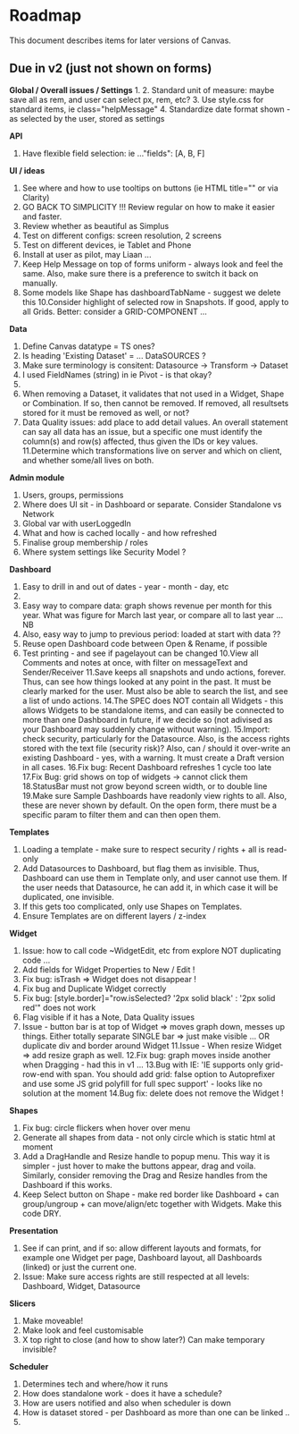 # Roadmap

This document describes items for later versions of Canvas.

## Due in v2 (just not shown on forms)


**Global / Overall issues / Settings**
1. 
2. Standard unit of measure: maybe save all as rem, and user can select px, rem, etc?
3. Use style.css for standard items, ie class="helpMessage"
4. Standardize date format shown - as selected by the user, stored as settings


**API**
1. Have flexible field selection: ie ..."fields": [A, B, F]


**UI / ideas**
1. See where and how to use tooltips on buttons (ie HTML title="" or via Clarity)
2. GO BACK TO SIMPLICITY !!!  Review regular on how to make it easier and faster.
4. Review whether as beautiful as Simplus
5. Test on different configs: screen resolution, 2 screens
6. Test on different devices, ie Tablet and Phone
7. Install at user as pilot, may Liaan ...
8. Keep Help Message on top of forms uniform - always look and feel the same.  Also, make sure there is a preference to switch it back on manually.
9. Some models like Shape has dashboardTabName - suggest we delete this
10.Consider highlight of selected row in Snapshots.  If good, apply to all Grids.  Better: consider a GRID-COMPONENT ...


**Data**
1. Define Canvas datatype = TS ones?
2. Is heading 'Existing Dataset' = ... DataSOURCES ?
3. Make sure terminology is consitent: Datasource -> Transform -> Dataset
4. I used FieldNames (string) in ie Pivot - is that okay?
5. 
8. When removing a Dataset, it validates that not used in a Widget, Shape or Combination. If so, then cannot be removed.  If removed, all resultsets stored for it must be removed as well, or not?
9. Data Quality issues: add place to add detail values.  An overall statement can say all data has an issue, but a specific one must identify the column(s) and row(s) affected, thus given the IDs or key values.
11.Determine which transformations live on server and which on client, and whether some/all
   lives on both.
   

**Admin module**
1. Users, groups, permissions
2. Where does UI sit - in Dashboard or separate.  Consider Standalone vs Network
3. Global var with userLoggedIn
4. What and how is cached locally - and how refreshed
5. Finalise group membership / roles
6. Where system settings like Security Model ?


**Dashboard**
1. Easy to drill in and out of dates - year - month - day, etc
2. 
4. Easy way to compare data: graph shows revenue per month for this year.  What was figure
   for March last year, or compare all to last year ... NB
5. Also, easy way to jump to previous period:  loaded at start with data ??
6. Reuse open Dashboard code between Open & Rename, if possible
7. Test printing - and see if pagelayout can be changed
10.View all Comments and notes at once, with filter on messageText and Sender/Receiver
11.Save keeps all snapshots and undo actions, forever.  Thus, can see how things looked
   at any point in the past.  It must be clearly marked for the user.  Must also be able to
   search the list, and see a list of undo actions.
14.The SPEC does NOT contain all Widgets - this allows Widgets to be standalone items, and can easily be connected to more than one Dashboard in future, if we decide so (not adivised as your Dashboard may suddenly change without warning).
15.Import: check security, particularly for the Datasource.  Also, is the access rights
   stored with the text file (security risk)?  Also, can / should it over-write an
   existing Dashboard - yes, with a warning.  It must create a Draft version in all cases.
16.Fix bug: Recent Dashboard refreshes 1 cycle too late 
17.Fix Bug: grid shows on top of widgets -> cannot click them
18.StatusBar must not grow beyond screen width, or to double line
19.Make sure Sample Dashboards have readonly view rights to all.  Also, these are never shown by default.  On the open form, there must be a specific param to filter them and can then open them.


**Templates**
1. Loading a template - make sure to respect security / rights + all is read-only
3. Add Datasources to Dashboard, but flag them as invisible.  Thus, Dashboard can use them
   in Template only, and user cannot use them.  If the user needs that Datasource, he can 
   add it, in which case it will be duplicated, one invisible.
4. If this gets too complicated, only use Shapes on Templates.
5. Ensure Templates are on different layers / z-index



**Widget**
1. Issue: how to call code ~WidgetEdit, etc from explore NOT duplicating code ...
2. Add fields for Widget Properties to New / Edit !
3. Fix bug: isTrash => Widget does not disappear !
5. Fix bug and Duplicate Widget correctly
6. Fix bug: [style.border]="row.isSelected? '2px solid black' : '2px solid red'" does not work
7. Flag visible if it has a Note, Data Quality issues
8. Issue - button bar is at top of Widget => moves graph down, messes up things.  Either totally
   separate SINGLE bar => just make visible ...  OR  duplicate div and border around Widget
11.Issue - When resize Widget => add resize graph as well.
12.Fix bug: graph moves inside another when Dragging - had this in v1 ...
13.Bug with IE: 'IE supports only grid-row-end with span. You should add grid: false option to Autoprefixer and use some JS grid polyfill for full spec support' - looks like no solution at the moment
14.Bug fix: delete does not remove the Widget !


**Shapes**
1. Fix bug: circle flickers when hover over menu
2. Generate all shapes from data - not only circle which is static html at moment
3. Add a DragHandle and Resize handle to popup menu.  This way it is simpler - just hover to make the buttons appear, drag and voila.  Similarly, consider removing the Drag and Resize handles from the Dashboard if this works.  
4. Keep Select button on Shape - make red border like Dashboard + can group/ungroup + can move/align/etc together with Widgets.  Make this code DRY.


**Presentation**
1. See if can print, and if so: allow different layouts and formats, for example one 
   Widget per page, Dashboard layout, all Dashboards (linked) or just the current one.
2. Issue: Make sure access rights are still respected at all levels: Dashboard, Widget, Datasource


**Slicers**
1. Make moveable!
2. Make look and feel customisable
3. X top right to close (and how to show later?)  Can make temporary invisible?


**Scheduler**
1. Determines tech and where/how it runs
2. How does standalone work - does it have a schedule?
3. How are users notified and also when scheduler is down
4. How is dataset stored - per Dashboard as more than one can be linked ..
5. 

